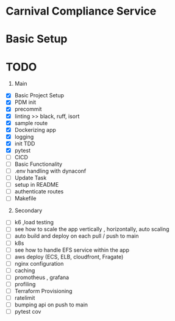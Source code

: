 # Carnival Compliance Service

# Basic Setup

# TODO

1. Main

- [x] Basic Project Setup
- [x] PDM init
- [x] precommit
- [x] linting >> black, ruff, isort
- [x] sample route
- [x] Dockerizing app
- [x] logging
- [x] init TDD
- [x] pytest
- [ ] CICD
- [ ] Basic Functionality
- [ ] .env handling with dynaconf
- [ ] Update Task
- [ ] setup in README
- [ ] authenticate routes
- [ ] Makefile

2. Secondary

- [ ] k6 ,load testing
- [ ] see how to scale the app vertically , horizontally, auto scaling
- [ ] auto build and deploy on each pull / push to main
- [ ] k8s
- [ ] see how to handle EFS service within the app
- [ ] aws deploy (ECS, ELB, cloudfront, Fragate)
- [ ] nginx configuration
- [ ] caching
- [ ] promotheus , grafana
- [ ] profiling
- [ ] Terraform Provisioning
- [ ] ratelimit
- [ ] bumping api on push to main
- [ ] pytest cov
